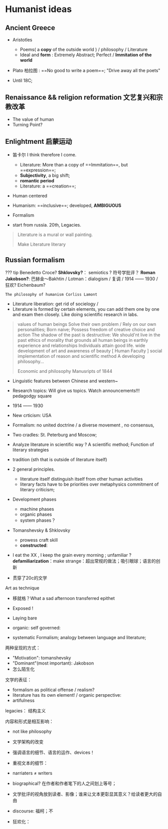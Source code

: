 # Humanist ideas

## Ancient Greece

- Aristotles 
    - Poems( a **copy** of the outside world ) / philosophy / Literature
    - Ideal and **form** : Extremely Abstract; Perfect / **Immitation of the world**

- Plato 柏拉图 : ==No good to write a poem==; "Drive away all the poets"

- Until 18C;
  
## Renaissance && religion reformation 文艺复兴和宗教改革
- The value of human 
- Turning Point?

## Enlightment 启蒙运动

- 笛卡尔 I think therefore I come.
    - Literature: More than a copy of ==Immitation==, but ==expression==;
    - **Subjectivity**, a big shift; 
    - **romantic period**
    - Literature: a ==creation==;

- Human centered


- Humanism: ==inclusive==; developed, **AMBIGUOUS**


- Formalism
- start from russia. 20th, Legacies.


> Literature is a mural or wall painting.
> 
> Make Literature literary
## Russian formalism
??? tip
    Benedetto Croce?
    **Shklovsky?**： semiotics ? 符号学批评？
    **Roman Jakobson?**: 
    巴赫金～Bakhtin / Lotman：dialogism / 复调 / 
    1914 —— 1930 / 狂欢?
    Eichenbaum?

    The philosophy of humanism Corliss Lamont

- Literature liberation: get rid of socielogy / 
- Literature is formed by certain elements, you can add them one by one and exam then closely. Like doing scientific research in labs.

> values of human beings
> Solve their own problem / Rely on our own personalities;
> Born naive;
> Possess freedom of creative choice and action
> The shadow of the past is destructive: We should'nt live in the past
> ethics of morality that grounds all human beings in earthly experience and relationships
> Individuals attain good life.
> wide development of art and awareness of beauty [ Human Faculty ]
> social implementation of reason and scientific method
> A developing philosophy...
>
> Economic and philosophy Manusripts of 1844


- Linguistic features between Chinese and western~
- Research topics: Will give us topics. Watch announcements!!! pedagodgy square




- 1914 —— 1930


- New crticism: USA
- Formalism: no united doctrine / a diverse movement ,  no consensus, 
- Two cradles: St. Peterburg and Moscow;
- Analyze literature in scientific way ? A scientific method; Function of literary strategies

- tradition (sth that is outside of literature itself)

- 2 general principles.
    - literature itself distinguish itself from other human activities
    - literary facts have to be priorities over metaphysics commitment of literary criticism;


- Development phases
    - machine phases
    - organic phases
    - system phases？


- Tomanshevsky & Shklovsky
    - prowess craft skill
    - **constructed**:

- I eat the XX , I keep the grain every morning ; unfamiliar ? **defamiliarization**：make strange：超出常规的做法；吸引眼球；语言的创新
- 贯穿了20c的文学

Art as technique

- 移就格？What  a sad afternoon transferred epithet
- Exposed !

- Laying bare
- organic: self governed:
- systematic Formalism; analogy between language and literature;

两种呈现的方式：
- "Motivation": tomanshevsky
- "Dominant"(most important): Jakobson
- 怎么陌生化

文学的表征：
- formalism as political offense / realism?
- literature has its own element! / organic perspective:
- artifulness



legacies： 结构主义


内容和形式是相互影响：
- not like philosophy 
- 文学架构的改变
- 强调语言的细节、语言的运作、devices！
- 重视文本的细节：
- narriaters $\neq$ writers
- biographical? 在作者和作者笔下的人之间划上等号；
- 文学批评的视角放到读者、影像；谁来让文本更彰显其意义？给读者更大的自由
- discourse: 福柯；不

- 狂欢化：